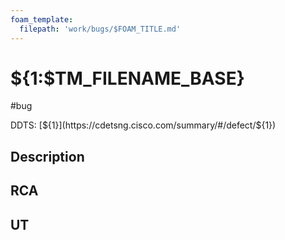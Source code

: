 ```yaml
---
foam_template:
  filepath: 'work/bugs/$FOAM_TITLE.md'
---
```

# ${1:$TM_FILENAME_BASE}

#bug

DDTS: [${1}](https://cdetsng.cisco.com/summary/#/defect/${1})

## Description


## RCA


## UT

